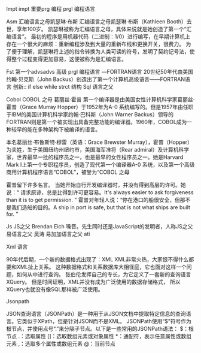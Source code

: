 Impt impt 重要prg 编程 prgl 编程语言



Asm  汇编语言之母凯瑟琳·布斯
汇编语言之母凯瑟琳·布斯（Kathleen Booth）去世，享年100岁。
凯瑟琳被称为汇编语言之母，具体来说就是她创造了第一个“汇编语言”。
最初的程序是用机器代码（二进制：1/0）进行编写，在早期计算机上存在一个很大的麻烦：重新编程涉及到大量的重新布线和更换开关，很费力。
为了便于理解，凯瑟琳将上述的指令转换为人类可读的符号，发明了契约记号法，使得整个过程变得更加容易，这便被称为是汇编语言。


Fst 第一个advsadvs 高级 prgl 编程语言 —FORTRAN语言
20世纪50年代由美国约翰·贝克斯（John Backus）创造出了第一个计算机高级语言——FORTRAN语言
创新:: if  else while     strct 结构
Sql 语言之父

Cobol COBOL 之母 葛丽丝·霍普
第一个编译器是由美国女性计算机科学家葛丽丝·霍普（Grace Murray Hopper）于1952年为A-0 系统编写的。但是1957年由任职于IBM的美国计算机科学家约翰·巴科斯（John Warner Backus）领导的FORTRAN则是第一个被实现出具备完整功能的编译器。1960年，COBOL成为一种较早的能在多种架构下被编译的语言。

本名葛丽丝·布鲁斯特·穆雷（英语：Grace Brewster Murray），霍普（Hopper）为夫姓，生于美国纽约州纽约市，美国海军准将（Rear admiral）及计算机科学家，世界最早一批的程序员之一，也是最早的女性程序员之一。她是Harvard Mark I上第一个专职程序员，创造了现代第一个编译器A-0 系统，以及第一个高级商用计算机程序语言“COBOL”，被誉为“COBOL 之母

霍普留下许多名言。
当她开始自行开发编译器时，并没有得到高层的许可。她说：“ 请求原谅，总是比得到许可更容易。It's always easier to ask forgiveness than it is to get permission. ”
霍普对年轻人说：“停在港口的船很安全，但那不是我们造船的目的。A ship in port is safe, but that is not what ships are built for. ”


Js JS之父 Brendan Eich
 嗓音。先生同时还是JavaScript的发明者，人称JS之父
易语言之父 吴涛
易加加语言之父  ati

Xml 语言

90年代后期，一个新的数据格式出现了：XML
XML非常火热，大家恨不得什么都要和XML扯上关系。
这种数据格式和关系数据库大相径庭，它也面对这样一个问题，如何从中进行查询。
张伯伦发挥自己的专长，为它定义了一套新的查询语言 XQuery。
但是时间证明，XML并没有成为广泛使用的数据存储格式， 所以XQuery也就没有像SQL那样被广泛使用。

Jsonpath

JSON查询语言（JSONPath）是一种用于从JSON文档中提取特定信息的查询语言。它类似于XPath，但是针对JSON而不是XML。
JSONPath使用“$”符号作为根节点，并使用点号“.”来分隔子节点。以下是一些常用的JSONPath语法：
$：根节点
.：选取属性
[]：选取数组元素或对象属性
*：通配符，表示任意属性或数组元素
,：选取多个属性或数组元素
@：当前节点





